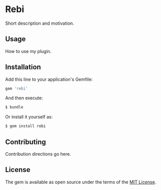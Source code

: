 # Rebi
Short description and motivation.

## Usage
How to use my plugin.

## Installation
Add this line to your application's Gemfile:

```ruby
gem 'rebi'
```

And then execute:
```bash
$ bundle
```

Or install it yourself as:
```bash
$ gem install rebi
```

## Contributing
Contribution directions go here.

## License
The gem is available as open source under the terms of the [MIT License](http://opensource.org/licenses/MIT).
